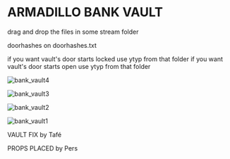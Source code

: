 # ARMADILLO BANK VAULT #

drag and drop the files in some stream folder

doorhashes on doorhashes.txt 

if you want vault's door starts locked use ytyp from that folder
if you want vault's door starts open use ytyp from that folder


![bank_vault4](https://github.com/zetafe1/arm_bank_vault/assets/79672264/80939c03-eb09-4dd0-a2e5-af36f51216d6)

![bank_vault3](https://github.com/zetafe1/arm_bank_vault/assets/79672264/ee0f8f07-b4d5-4992-801c-4c9a4410e235)

![bank_vault2](https://github.com/zetafe1/arm_bank_vault/assets/79672264/1501bbcf-df89-4ee4-bdbc-9ce8e770b28f)

![bank_vault1](https://github.com/zetafe1/arm_bank_vault/assets/79672264/fbad5f66-f639-4766-acbd-14563530a6ba)


VAULT FIX by Tafé 

PROPS PLACED by Pers 
